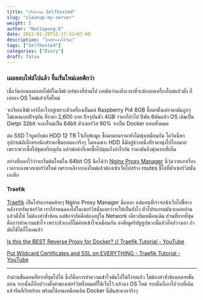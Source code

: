 ```yaml
---
title: "เก็บกวาด Selfhosted"
slug: "cleanup-my-server"
weight: 5
author: "Nattapong.K"
date: 2022-01-29T12:17:31+07:00
description: "โฮสตัวเองไปวันๆ"
tags: ["Selfhosted"]
categories: ["Diary"]
draft: false
---
```


<!--more-->

### เผลอลบไฟล์ไปแล้ว งั้นเริ่มใหม่เลยดีกว่า

เมื่อวันก่อนเผลอลบไฟล์ในเซิฟเวอร์ของที่บ้านไป เลยคิดว่าคงถึงเวลาที่จะต้องยกเครื่องใหม่แล้วมั้ง ก็เลยลง OS ใหม่แล้วเริ่มใหม่

จะเรียกเซิฟเวอร์ก็อะไรอยู่เพราะตัวเครื่องเป็นแค่ Raspberry Pi4 8GB ซื้อมาตั้งแต่ราคามันถูกๆ ไม่แพงแบบปัจจุบัน ที่ราคา 2,600 บาท ปัจจุบันตัว 4GB ราคาก็ปาไป 5พัน 6พันแล้ว OS เดิมเป็น Dietpi 32bit จะลงใหม่เป็น 64bit ตัวเซอร์วิส 90% จะเป็น Docker แทบทั้งหมด

ต่อ SSD ไว้บูตกับต่อ HDD 12 TB ไว้เก็บข้อมูล ซื้อมาตอนราคายังไม่พุ่งเหมือนกัน โควิดนี่พาอุปกรณ์อิเล็กทรอนิกส์ราคาขึ้นยกแผงจริงๆ โดยเฉพาะ HDD นี่มีอยู่ช่วงหนึ่งที่ราคาพุ่งไปไกลมากเพราะพวกซื้อไปขุดเหรียญกัน แล้วพ่อค้าก็เลยซื้อไปตุนเก็งกำไรกัน ราคามันถึงพุ่งแบบที่เห็น

อย่างที่บอกไว้ว่าจะเริ่มต้นใหม่ใน 64bit OS นึกได้ว่า [Nginx Proxy Manager](https://nginxproxymanager.com/) นี่วุ่นวายเอาเรื่องเวลาจะลงพวกเซอร์วิสใหม่ เพราะหลังจากลงใหม่แล้วต้องเข้าเว็บไปสร้าง routes ชี้ไปที่ตัวเซอร์วิสนั้นเองอีก

#### Traefik

[Traefik](https://doc.traefik.io/traefik/) เป็นโปรแกรมคล้ายๆ Nginx Proxy Manager นี่แหละ แต่แทนที่เราจะเข้าเว็บไปชี้ทางหลังจากรันเซอร์วิส เราก็กำหนดลงไปในเซอร์วิสนั่นเลยว่าจะให้เป็นยังไง ตัวโปรแกรมมันจะคอยอ่านแล้วตั้งให้ ไม่ต้องทำซ้ำซ้อน แต่ข้อจำกัดคือต้องอยู่ใน Network เดียวกันเหมือนเดิม ส่วนที่ยากที่สุดคือการทำความเข้าใจ เพราะตัวเองก็ไม่ค่อยเข้าใจเหมือนกัน อาศัยดูคริปยูทูปพวกนี้แล้วก็อปวางเอา ถ้ามันใช้ได้ก็โอเคแล้ว

[Is this the BEST Reverse Proxy for Docker? // Traefik Tutorial - YouTube](https://www.youtube.com/watch?v=wLrmmh1eI94&t=559s)

[Put Wildcard Certificates and SSL on EVERYTHING - Traefik Tutorial - YouTube](https://www.youtube.com/watch?v=liV3c9m_OX8)

---

ถ้าผ่านขั้นตอนที่ยากที่สุดไปได้ ซึ่งก็คือการทำความเข้าใจมันไปได้ก็ง่ายแล้ว ไม่ต้องทำซ้ำซ้อนหลายขั้นตอน จากนั้นก็ก็อปวางตั้งค่าของเซอร์วิสทั้งหมดที่ใช้เว็บไว้ แล้วลง OS ใหม่ จากนั้นก็เอาไปวางที่เดิมแล้วรันก็เรียบร้อย พร้อมใช้งานเหมือนเดิม Docker นี่มันสะดวกจริงๆ
